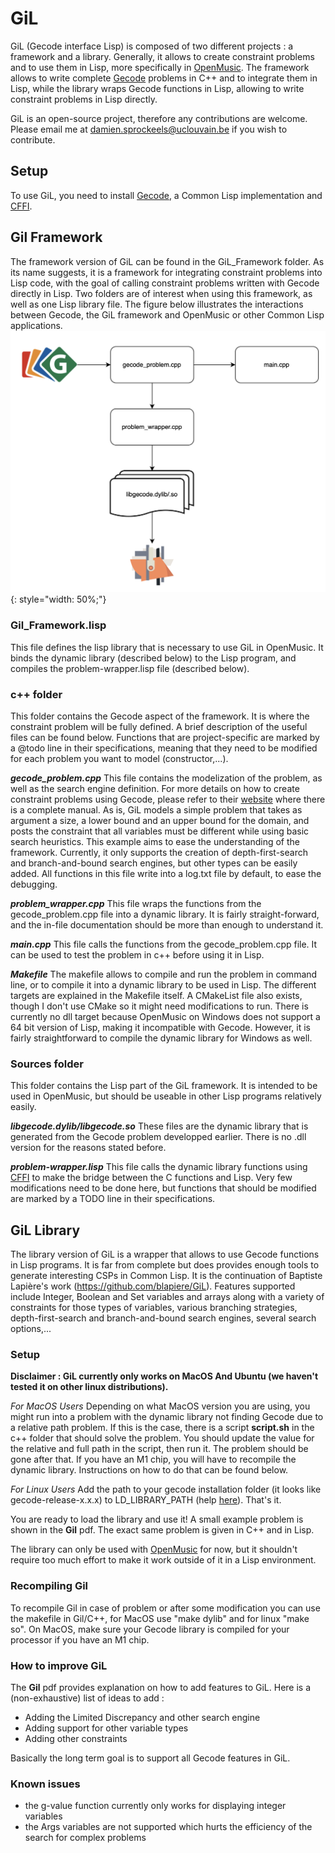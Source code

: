 # GiL

GiL (Gecode interface Lisp) is composed of two different projects : a framework and a library. Generally, it allows to create constraint problems and to use them in Lisp, more specifically in [OpenMusic](https://openmusic-project.github.io). The framework allows to write complete [Gecode](https://www.gecode.org) problems in C++ and to integrate them in Lisp, while the library wraps Gecode functions in Lisp, allowing to write constraint problems in Lisp directly.

GiL is an open-source project, therefore any contributions are welcome. Please email me at damien.sprockeels@uclouvain.be if you wish to contribute.

## Setup
To use GiL, you need to install [Gecode](https://www.gecode.org/download.html), a Common Lisp implementation and [CFFI](https://cffi.common-lisp.dev).

## Gil Framework

The framework version of GiL can be found in the GiL_Framework folder. As its name suggests, it is a framework for integrating constraint problems into Lisp code, with the goal of calling constraint problems written with Gecode directly in Lisp. Two folders are of interest when using this framework, as well as one Lisp library file. The figure below illustrates the interactions between Gecode, the GiL framework and OpenMusic or other Common Lisp applications. ![General structure of the framework](GiL_Framework_structure.png){: style="width: 50%;"}

### Gil_Framework.lisp
This file defines the lisp library that is necessary to use GiL in OpenMusic. It binds the dynamic library (described below) to the Lisp program, and compiles the problem-wrapper.lisp file (described below).

### c++ folder

This folder contains the Gecode aspect of the framework. It is where the constraint problem will be fully defined. A brief description of the useful files can be found below. Functions that are project-specific are marked by a @todo line in their specifications, meaning that they need to be modified for each problem you want to model (constructor,...).

***gecode_problem.cpp***
This file contains the modelization of the problem, as well as the search engine definition. For more details on how to create constraint problems using Gecode, please refer to their [website](https://www.gecode.org) where there is a complete manual. As is, GiL models a simple problem that takes as argument a size, a lower bound and an upper bound for the domain, and posts the constraint that all variables  must be different while using basic search heuristics. This example aims to ease the understanding of the framework. Currently, it only supports the creation of depth-first-search and branch-and-bound search engines, but other types can be easily added. All functions in this file write into a log.txt file by default, to ease the debugging.

***problem_wrapper.cpp***
This file wraps the functions from the gecode_problem.cpp file into a dynamic library. It is fairly straight-forward, and the in-file documentation should be more than enough to understand it.

***main.cpp*** 
This file calls the functions from the gecode_problem.cpp file. It can be used to test the problem in c++ before using it in Lisp.

***Makefile***
The makefile allows to compile and run the problem in command line, or to compile it into a dynamic library to be used in Lisp. The different targets are explained in the Makefile itself. A CMakeList file also exists, though I don't use CMake so it might need modifications to run. There is currently no dll target because OpenMusic on Windows does not support a 64 bit version of Lisp, making it incompatible with Gecode. However, it is fairly straightforward to compile the dynamic library for Windows as well.

### Sources folder
This folder contains the Lisp part of the GiL framework. It is intended to be used in OpenMusic, but should be useable in other Lisp programs relatively easily.

***libgecode.dylib/libgecode.so***
These files are the dynamic library that is generated from the Gecode problem developped earlier. There is no .dll version for the reasons stated before.

***problem-wrapper.lisp***
This file calls the dynamic library functions using [CFFI](https://cffi.common-lisp.dev) to make the bridge between the C functions and Lisp. Very few modifications need to be done here, but functions that should be modified are marked by a TODO line in their specifications.


## GiL Library 
The library version of GiL is a wrapper that allows to use Gecode functions in Lisp programs. It is far from complete but does provides enough tools to generate interesting CSPs in Common Lisp. It is the continuation of Baptiste Lapière's work (https://github.com/blapiere/GiL). 
Features supported include Integer, Boolean and Set variables and arrays along with a variety of constraints for those types of variables, various branching strategies, depth-first-search and branch-and-bound search engines, several search options,...

### Setup
**Disclaimer : GiL currently only works on MacOS And Ubuntu (we haven't tested it on other linux distributions).**

*For MacOS Users*
Depending on what MacOS version you are using, you might run into a problem with the dynamic library not finding Gecode due to a relative path problem. If this is the case, there is a script **script.sh** in the c++ folder that should solve the problem. You should update the value for the relative and full path in the script, then run it. The problem should be gone after that. If you have an M1 chip, you will have to recompile the dynamic library. Instructions on how to do that can be found below.

*For Linux Users*
Add the path to your gecode installation folder (it looks like gecode-release-x.x.x) to LD_LIBRARY_PATH (help [here](https://stackoverflow.com/questions/13428910/how-to-set-the-environmental-variable-ld-library-path-in-linux)). That's it.

You are ready to load the library and use it! A small example problem is shown in the **Gil** pdf. The exact same problem is given in C++ and in Lisp.

The library can only be used with [OpenMusic](https://openmusic-project.github.io/openmusic/) for now, but it shouldn't require too much effort to make it work outside of it in a Lisp environment.

### Recompiling Gil
To recompile Gil in case of problem or after some modification you can use the makefile in Gil/C++, for MacOS use "make dylib" and for linux "make so". On MacOS, make sure your Gecode library is compiled for your processor if you have an M1 chip.

### How to improve GiL
The **Gil** pdf provides explanation on how to add features to GiL. Here is a (non-exhaustive) list of ideas to add : 

- Adding the Limited Discrepancy and other search engine
- Adding support for other variable types
- Adding other constraints

Basically the long term goal is to support all Gecode features in GiL.

### Known issues
- the g-value function currently only works for displaying integer variables
- the Args variables are not supported which hurts the efficiency of the search for complex problems

